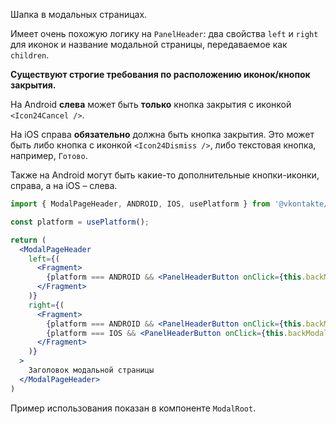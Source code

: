 Шапка в модальных страницах.

Имеет очень похожую логику на `PanelHeader`: два свойства `left` и `right` для иконок и название модальной страницы, передаваемое как `children`.

**Существуют строгие требования по расположению иконок/кнопок закрытия.**

На Android **слева** может быть **только** кнопка закрытия с иконкой `<Icon24Cancel />`.

На iOS справа **обязательно** должна быть кнопка закрытия. Это может быть либо кнопка с иконкой `<Icon24Dismiss />`, либо текстовая кнопка, например, `Готово`.

Также на Android могут быть какие-то дополнительные кнопки-иконки, справа, а на iOS – слева.

```jsx static
import { ModalPageHeader, ANDROID, IOS, usePlatform } from '@vkontakte/vkui';

const platform = usePlatform();

return (
  <ModalPageHeader
    left={(
      <Fragment>
        {platform === ANDROID && <PanelHeaderButton onClick={this.backModal}><Icon24Cancel /></PanelHeaderButton>}
      </Fragment>
    )}
    right={(
      <Fragment>
        {platform === ANDROID && <PanelHeaderButton onClick={this.backModal}><Icon24Done /></PanelHeaderButton>}
        {platform === IOS && <PanelHeaderButton onClick={this.backModal}>Готово</PanelHeaderButton>}
      </Fragment>
    )}
  >
    Заголовок модальной страницы
  </ModalPageHeader>
)
```

Пример использования показан в компоненте `ModalRoot`.
